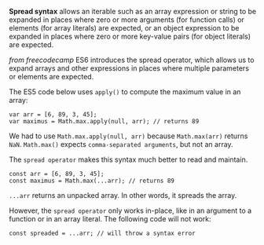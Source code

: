 **Spread syntax** allows an iterable such as an array expression or string to be expanded in places where zero or more arguments 
(for function calls) or elements (for array literals) are expected, or an object expression to be expanded in places where zero or more 
key-value pairs (for object literals) are expected.

_from freecodecamp_
ES6 introduces the spread operator, which allows us to expand arrays and other expressions in places where multiple parameters or elements are expected.

The ES5 code below uses `apply()` to compute the maximum value in an array:
```
var arr = [6, 89, 3, 45];
var maximus = Math.max.apply(null, arr); // returns 89
```
We had to use `Math.max.apply(null, arr)` because `Math.max(arr)` returns `NaN`. `Math.max()` expects `comma-separated arguments`, but not an array.

The `spread operator` makes this syntax much better to read and maintain.
```
const arr = [6, 89, 3, 45];
const maximus = Math.max(...arr); // returns 89
```
`...arr` returns an unpacked array. In other words, it spreads the array.

However, the `spread operator` only works in-place, like in an argument to a function or in an array literal. The following code will not work:
```
const spreaded = ...arr; // will throw a syntax error
```
